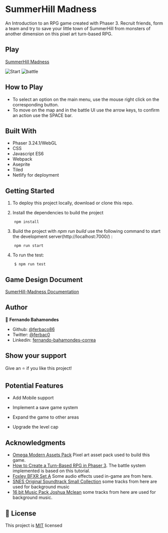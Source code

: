# SummerHill Madness
An Introduction to an RPG game created with Phaser 3.
Recruit friends, form a team and try to save your little town of SummerHill from monsters of another dimension on this pixel art turn-based RPG.

## Play

[SummerHill Madness](https://summerhill-madness.netlify.app)

![Start](https://user-images.githubusercontent.com/52765379/103146413-bc193f80-4727-11eb-97c3-7e72d5432723.gif)
![battle](https://user-images.githubusercontent.com/52765379/103146418-d3582d00-4727-11eb-8b97-dbd993f2546c.gif)


## How to Play

- To select an option on the main menu, use the mouse right click on the corresponding button.
- To move on the map and in the battle UI use the arrow keys, to confirm an action use the SPACE bar. 

## Built With

- Phaser 3.24.1/WebGL 
- CSS
- Javascript ES6
- Webpack
- Aseprite
- Tiled
- Netlify for deployment


## Getting Started

1. To deploy this project locally, download or clone this repo.

2. Install the dependencies to build the project
```
    npm install
```
3. Build the project with *npm run build* use the following command to start the development server(http://localhost:7000/) :
```
    npm run start
```
4. To run the test:
```
    $ npm run test
```

## Game Design Document
[SumerHill-Madness Documentation](https://github.com/ferbaco86/js-weather-app/files/5742744/SumerHill-Madness.Documentation.pdf)



## Author

👤 **Fernando Bahamondes**

- Github: [@ferbaco86](https://github.com/ferbaco86)
- Twitter: [@ferbac0](https://twitter.com/ferbac0)
- Linkedin: [fernando-bahamondes-correa](https://www.linkedin.com/in/fernando-bahamondes-correa)


## Show your support

Give an ⭐️ if you like this project!

## Potential Features

* Add Mobile support

* Implement a save game system

* Expand the game to other areas

* Upgrade the level cap


## Acknowledgments
- [Omega Modern Assets Pack](https://finalbossblues.itch.io/omega-modern-graphics-pack) Pixel art asset pack used to build this game.
- [How to Create a Turn-Based RPG in Phaser 3](https://gamedevacademy.org/how-to-create-a-turn-based-rpg-game-in-phaser-3-part-1/). The battle system implemented is based on this tutorial.
- [Foxley BFXR Set A](https://www.slimesalad.com/forum/viewgame.php?p=131191) Some audio effects used in-game are from here.
- [SNES Original Soundtrack Small Collection](https://ozukamusic.itch.io/snes-original-soundtrack-small-collection) some tracks from here are used for background music 
- [16 bit Music Pack Joshua Mclean](https://opengameart.org/content/16-bit-music-pack-1) some tracks from here are used for background music.

## 📝 License

This project is [MIT](https://github.com/ferbaco86/summerhill-madness/blob/ft-game-intro/LICENSE) licensed

